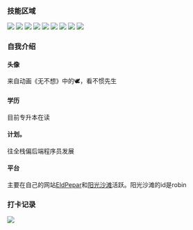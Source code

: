 ### 技能区域

![](https://img.shields.io/badge/-HTML5-E34F26?style=flat-square&logo=html5&logoColor=white)
![](https://img.shields.io/badge/-CSS3-1572B6?style=flat-square&logo=css3)
![](https://img.shields.io/badge/-JavaScript-oringe?style=flat-square&logo=javascript)
![](https://img.shields.io/badge/-Android-oringe?style=flat-square&logo=android)
![](https://img.shields.io/badge/-Spring-oringe?style=flat-square&logo=spring)
![](https://img.shields.io/badge/-Vue.js-oringe?style=flat-square&logo=vue.js)
![](https://img.shields.io/badge/-Springboot-oringe?style=flat-square&logo=springboot)
![](https://img.shields.io/badge/-Node.js-oringe?style=flat-square&logo=node.js)
![](https://img.shields.io/badge/-Hexo-oringe?style=flat-square&logo=hexo)

### 自我介绍
#### 头像
来自动画《无不想》中的🕊️，看不惯先生
#### 学历
目前专升本在读
#### 计划。
往全栈偏后端程序员发展
#### 平台
主要在自己的网站[EldPepar](https://eldpepar.com)和[阳光沙滩](https://www.sunofbeach.net/)活跃。阳光沙滩的id是robin
### 打卡记录
[![](https://github-readme-streak-stats.herokuapp.com/?user=eldpepar)](https://git.io/streak-stats)

